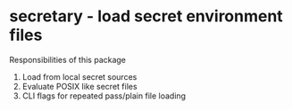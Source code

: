 # secretary - load secret environment files

Responsibilities of this package

1. Load from local secret sources
1. Evaluate POSIX like secret files
1. CLI flags for repeated pass/plain file loading